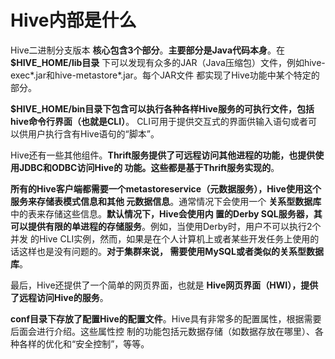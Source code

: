 Hive内部是什么
=================================================================================
Hive二进制分支版本 **核心包含3个部分**。**主要部分是Java代码本身**。在 **$HIVE_HOME/lib目录**
下可以发现有众多的JAR（Java压缩包）文件，例如hive-exec*.jar和hive-metastore*.jar。每个JAR文件
都实现了Hive功能中某个特定的部分。

**$HIVE_HOME/bin目录下包含可以执行各种各样Hive服务的可执行文件，包括hive命令行界面（也就是CLI）**。
CLI可用于提供交互式的界面供输入语句或者可以供用户执行含有Hive语句的“脚本”。

Hive还有一些其他组件。**Thrift服务提供了可远程访问其他进程的功能，也提供使用JDBC和ODBC访问Hive的
功能。这些都是基于Thrift服务实现的**。

**所有的Hive客户端都需要一个metastoreservice（元数据服务），Hive使用这个服务来存储表模式信息和其他
元数据信息**。通常情况下会使用一个 **关系型数据库** 中的表来存储这些信息。**默认情况下，Hive会使用内
置的Derby SQL服务器，其可以提供有限的单进程的存储服务**。例如，当使用Derby时，用户不可以执行2个并发
的Hive CLI实例，然而，如果是在个人计算机上或者某些开发任务上使用的话这样也是没有问题的。**对于集群来说，
需要使用MySQL或者类似的关系型数据库**。

最后，Hive还提供了一个简单的网页界面，也就是 **Hive网页界面（HWI），提供了远程访问Hive的服务**。

**conf目录下存放了配置Hive的配置文件**。Hive具有非常多的配置属性，根据需要后面会进行介绍。这些属性控
制的功能包括元数据存储（如数据存放在哪里）、各种各样的优化和“安全控制”，等等。
